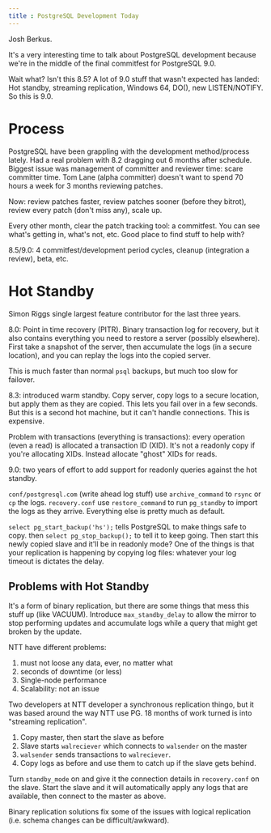 ```yaml
---
title : PostgreSQL Development Today
---
```


Josh Berkus.

It's a very interesting time to talk about PostgreSQL development because
we're in the middle of the final commitfest for PostgreSQL 9.0. 

Wait what? Isn't this 8.5? A lot of 9.0 stuff that wasn't expected has landed:
Hot standby, streaming replication, Windows 64, DO(), new LISTEN/NOTIFY. So
this is 9.0.

Process
=======

PostgreSQL have been grappling with the development method/process lately. Had
a real problem with 8.2 dragging out 6 months after schedule. Biggest issue
was management of committer and reviewer time: scare committer time. Tom Lane
(alpha committer) doesn't want to spend 70 hours a week for 3 months reviewing
patches.

Now: review patches faster, review patches sooner (before they bitrot), review
every patch (don't miss any), scale up.

Every other month, clear the patch tracking tool: a commitfest. You can see
what's getting in, what's not, etc. Good place to find stuff to help with?

8.5/9.0: 4 commitfest/development period cycles, cleanup (integration a
review), beta, etc.

Hot Standby
===========

Simon Riggs single largest feature contributor for the last three years. 

8.0: Point in time recovery (PITR). Binary transaction log for recovery, but
it also contains everything you need to restore a server (possibly elsewhere).
First take a snapshot of the server, then accumulate the logs (in a secure
location), and you can replay the logs into the copied server.

This is much faster than normal `psql` backups, but much too slow for
failover.

8.3: introduced warm standby. Copy server, copy logs to a secure location, but
apply them as they are copied. This lets you fail over in a few seconds. But
this is a second hot machine, but it can't handle connections. This is
expensive.

Problem with transactions (everything is transactions): every operation (even
a read) is allocated a transaction ID (XID). It's not a readonly copy if
you're allocating XIDs. Instead allocate "ghost" XIDs for reads.

9.0: two years of effort to add support for readonly queries against the hot
standby. 

`conf/postgresql.com` (write ahead log stuff) use `archive_command` to `rsync`
or `cp` the logs. `recovery.conf` use `restore_command` to run `pg_standby` to
import the logs as they arrive. Everything else is pretty much as default.

`select pg_start_backup('hs');` tells PostgreSQL to make things safe to copy.
then `select pg_stop_backup();` to tell it to keep going. Then start this
newly copied slave and it'll be in readonly mode? One of the things is that
your replication is happening by copying log files: whatever your log timeout
is dictates the delay.

Problems with Hot Standby
-------------------------

It's a form of binary replication, but there are some things that mess this
stuff up (like VACUUM). Introduce `max_standby_delay` to allow the mirror to
stop performing updates and accumulate logs while a query that might get
broken by the update.

NTT have different problems:

1. must not loose any data, ever, no matter what
2. seconds of downtime (or less)
3. Single-node performance
4. Scalability: not an issue

Two developers at NTT developer a synchronous replication thingo, but it was
based around the way NTT use PG. 18 months of work turned is into "streaming
replication". 

1. Copy master, then start the slave as before
2. Slave starts `walreciever` which connects to `walsender` on the master
3. `walsender` sends transactions to `walreciever`. 
4. Copy logs as before and use them to catch up if the slave gets behind.

Turn `standby_mode` on and give it the connection details in `recovery.conf`
on the slave. Start the slave and it will automatically apply any logs that
are available, then connect to the master as above.

Binary replication solutions fix some of the issues with logical replication
(i.e. schema changes can be difficult/awkward).

